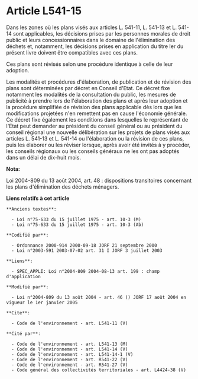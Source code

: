 # Article L541-15

Dans les zones où les plans visés aux articles L. 541-11, L. 541-13 et L. 541-14 sont applicables, les décisions prises par
les personnes morales de droit public et leurs concessionnaires dans le domaine de l'élimination des déchets et, notamment,
les décisions prises en application du titre Ier du présent livre doivent être compatibles avec ces plans.

Ces plans sont révisés selon une procédure identique à celle de leur adoption.

Les modalités et procédures d'élaboration, de publication et de révision des plans sont déterminées par décret en Conseil
d'Etat. Ce décret fixe notamment les modalités de la consultation du public, les mesures de publicité à prendre lors de
l'élaboration des plans et après leur adoption et la procédure simplifiée de révision des plans applicable dès lors que les
modifications projetées n'en remettent pas en cause l'économie générale. Ce décret fixe également les conditions dans
lesquelles le représentant de l'Etat peut demander au président du conseil général ou au président du conseil régional une
nouvelle délibération sur les projets de plans visés aux articles L. 541-13 et L. 541-14 ou l'élaboration ou la révision de
ces plans, puis les élaborer ou les réviser lorsque, après avoir été invités à y procéder, les conseils régionaux ou les
conseils généraux ne les ont pas adoptés dans un délai de dix-huit mois.

**Nota:**

Loi 2004-809 du 13 août 2004, art. 48 : dispositions transitoires concernant les plans d'élimination des déchets ménagers.

**Liens relatifs à cet article**

	**Anciens textes**:

	  - Loi n°75-633 du 15 juillet 1975 - art. 10-3 (M)
	  - Loi n°75-633 du 15 juillet 1975 - art. 10-3 (Ab)

	**Codifié par**:

	  - Ordonnance 2000-914 2000-09-18 JORF 21 septembre 2000
	  - Loi n°2003-591 2003-07-02 art. 31 I JORF 3 juillet 2003

	**Liens**:

	  - SPEC_APPLI: Loi n°2004-809 2004-08-13 art. 199 : champ d'application

	**Modifié par**:

	  - Loi n°2004-809 du 13 août 2004 - art. 46 () JORF 17 août 2004 en vigueur le 1er janvier 2005

	**Cite**:

	  - Code de l'environnement - art. L541-11 (V)

	**Cité par**:

	  - Code de l'environnement - art. L541-13 (M)
	  - Code de l'environnement - art. L541-14 (V)
	  - Code de l'environnement - art. L541-14-1 (V)
	  - Code de l'environnement - art. R541-22 (V)
	  - Code de l'environnement - art. R541-27 (V)
	  - Code général des collectivités territoriales - art. L4424-38 (V)

